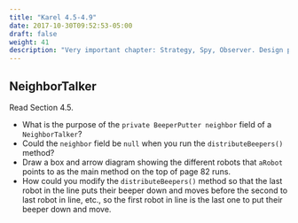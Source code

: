 ```yaml
---
title: "Karel 4.5-4.9"
date: 2017-10-30T09:52:53-05:00
draft: false
weight: 41
description: "Very important chapter: Strategy, Spy, Observer. Design patterns in Java."
---
```


## NeighborTalker

Read Section 4.5.

* What is the purpose of the `private BeeperPutter neighbor` field of a `NeighborTalker`?
* Could the `neighbor` field be `null` when you run the `distributeBeepers()` method?
* Draw a box and arrow diagram showing the different robots that `aRobot` points to as the main method on the top of page 82 runs.
* How could you modify the `distributeBeepers()` method so that the last robot in the line puts their beeper down and moves before the second to last robot in line, etc., so the first robot in line is the last one to put their beeper down and move.

